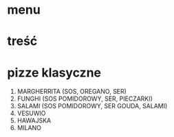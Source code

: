 # menu
# treść
# pizze klasyczne
1. MARGHERRITA (SOS, OREGANO, SER)
2. FUNGHI (SOS POMIDOROWY, SER, PIECZARKI)
3. SALAMI (SOS POMIDOROWY, SER GOUDA, SALAMI)
4. VESUWIO
5. HAWAJSKA
6. MILANO
